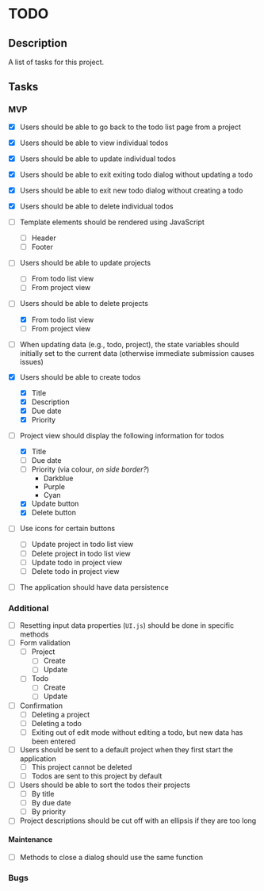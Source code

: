 # TODO

## Description

A list of tasks for this project.

## Tasks

### MVP

- [x] Users should be able to go back to the todo list page from a project
- [x] Users should be able to view individual todos
- [x] Users should be able to update individual todos
- [x] Users should be able to exit exiting todo dialog without updating a todo
- [x] Users should be able to exit new todo dialog without creating a todo
- [x] Users should be able to delete individual todos
- [ ] Template elements should be rendered using JavaScript
    - [ ] Header
    - [ ] Footer
- [ ] Users should be able to update projects
    - [ ] From todo list view
    - [ ] From project view
- [ ] Users should be able to delete projects
    - [x] From todo list view
    - [ ] From project view
- [ ] When updating data (e.g., todo, project), the state variables should
initially set to the current data (otherwise immediate submission causes issues)

- [x] Users should be able to create todos
    - [x] Title
    - [x] Description
    - [x] Due date
    - [x] Priority
- [ ] Project view should display the following information for todos
    - [x] Title
    - [ ] Due date
    - [ ] Priority (via colour, _on side border?_)
        - Darkblue
        - Purple
        - Cyan
    - [x] Update button
    - [x] Delete button
- [ ] Use icons for certain buttons
    - [ ] Update project in todo list view
    - [ ] Delete project in todo list view
    - [ ] Update todo in project view
    - [ ] Delete todo in project view
- [ ] The application should have data persistence

### Additional

- [ ] Resetting input data properties (`UI.js`) should be done in specific
methods
- [ ] Form validation
    - [ ] Project
        - [ ] Create
        - [ ] Update
    - [ ] Todo
        - [ ] Create
        - [ ] Update
- [ ] Confirmation
    - [ ] Deleting a project
    - [ ] Deleting a todo
    - [ ] Exiting out of edit mode without editing a todo, but new data has been
    entered
- [ ] Users should be sent to a default project when they first start the
application
    - [ ] This project cannot be deleted
    - [ ] Todos are sent to this project by default
- [ ] Users should be able to sort the todos their projects
    - [ ] By title
    - [ ] By due date
    - [ ] By priority
- [ ] Project descriptions should be cut off with an ellipsis if they are too
long

#### Maintenance

- [ ] Methods to close a dialog should use the same function

### Bugs
